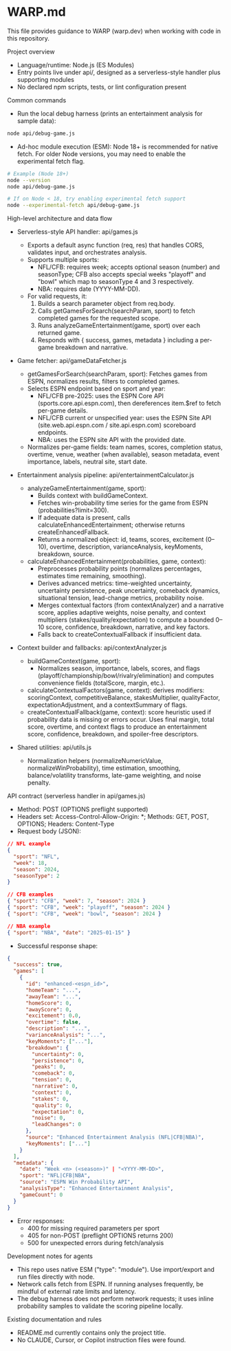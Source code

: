 # WARP.md

This file provides guidance to WARP (warp.dev) when working with code in this repository.

Project overview
- Language/runtime: Node.js (ES Modules)
- Entry points live under api/, designed as a serverless-style handler plus supporting modules
- No declared npm scripts, tests, or lint configuration present

Common commands
- Run the local debug harness (prints an entertainment analysis for sample data):
```bash path=null start=null
node api/debug-game.js
```
- Ad-hoc module execution (ESM): Node 18+ is recommended for native fetch. For older Node versions, you may need to enable the experimental fetch flag.
```bash path=null start=null
# Example (Node 18+)
node --version
node api/debug-game.js

# If on Node < 18, try enabling experimental fetch support
node --experimental-fetch api/debug-game.js
```

High-level architecture and data flow
- Serverless-style API handler: api/games.js
  - Exports a default async function (req, res) that handles CORS, validates input, and orchestrates analysis.
  - Supports multiple sports:
    - NFL/CFB: requires week; accepts optional season (number) and seasonType; CFB also accepts special weeks "playoff" and "bowl" which map to seasonType 4 and 3 respectively.
    - NBA: requires date (YYYY-MM-DD).
  - For valid requests, it:
    1) Builds a search parameter object from req.body.
    2) Calls getGamesForSearch(searchParam, sport) to fetch completed games for the requested scope.
    3) Runs analyzeGameEntertainment(game, sport) over each returned game.
    4) Responds with { success, games, metadata } including a per-game breakdown and narrative.

- Game fetcher: api/gameDataFetcher.js
  - getGamesForSearch(searchParam, sport): Fetches games from ESPN, normalizes results, filters to completed games.
  - Selects ESPN endpoint based on sport and year:
    - NFL/CFB pre-2025: uses the ESPN Core API (sports.core.api.espn.com), then dereferences item.$ref to fetch per-game details.
    - NFL/CFB current or unspecified year: uses the ESPN Site API (site.web.api.espn.com / site.api.espn.com) scoreboard endpoints.
    - NBA: uses the ESPN site API with the provided date.
  - Normalizes per-game fields: team names, scores, completion status, overtime, venue, weather (when available), season metadata, event importance, labels, neutral site, start date.

- Entertainment analysis pipeline: api/entertainmentCalculator.js
  - analyzeGameEntertainment(game, sport):
    - Builds context with buildGameContext.
    - Fetches win-probability time series for the game from ESPN (probabilities?limit=300).
    - If adequate data is present, calls calculateEnhancedEntertainment; otherwise returns createEnhancedFallback.
    - Returns a normalized object: id, teams, scores, excitement (0–10), overtime, description, varianceAnalysis, keyMoments, breakdown, source.
  - calculateEnhancedEntertainment(probabilities, game, context):
    - Preprocesses probability points (normalizes percentages, estimates time remaining, smoothing).
    - Derives advanced metrics: time-weighted uncertainty, uncertainty persistence, peak uncertainty, comeback dynamics, situational tension, lead-change metrics, probability noise.
    - Merges contextual factors (from contextAnalyzer) and a narrative score, applies adaptive weights, noise penalty, and context multipliers (stakes/quality/expectation) to compute a bounded 0–10 score, confidence, breakdown, narrative, and key factors.
    - Falls back to createContextualFallback if insufficient data.

- Context builder and fallbacks: api/contextAnalyzer.js
  - buildGameContext(game, sport):
    - Normalizes season, importance, labels, scores, and flags (playoff/championship/bowl/rivalry/elimination) and computes convenience fields (totalScore, margin, etc.).
  - calculateContextualFactors(game, context): derives modifiers: scoringContext, competitiveBalance, stakesMultiplier, qualityFactor, expectationAdjustment, and a contextSummary of flags.
  - createContextualFallback(game, context): score heuristic used if probability data is missing or errors occur. Uses final margin, total score, overtime, and context flags to produce an entertainment score, confidence, breakdown, and spoiler-free descriptors.

- Shared utilities: api/utils.js
  - Normalization helpers (normalizeNumericValue, normalizeWinProbability), time estimation, smoothing, balance/volatility transforms, late-game weighting, and noise penalty.

API contract (serverless handler in api/games.js)
- Method: POST (OPTIONS preflight supported)
- Headers set: Access-Control-Allow-Origin: *; Methods: GET, POST, OPTIONS; Headers: Content-Type
- Request body (JSON):
```json path=null start=null
// NFL example
{
  "sport": "NFL",
  "week": 18,
  "season": 2024,
  "seasonType": 2
}
```
```json path=null start=null
// CFB examples
{ "sport": "CFB", "week": 7, "season": 2024 }
{ "sport": "CFB", "week": "playoff", "season": 2024 }
{ "sport": "CFB", "week": "bowl", "season": 2024 }
```
```json path=null start=null
// NBA example
{ "sport": "NBA", "date": "2025-01-15" }
```
- Successful response shape:
```json path=null start=null
{
  "success": true,
  "games": [
    {
      "id": "enhanced-<espn_id>",
      "homeTeam": "...",
      "awayTeam": "...",
      "homeScore": 0,
      "awayScore": 0,
      "excitement": 0.0,
      "overtime": false,
      "description": "...",
      "varianceAnalysis": "...",
      "keyMoments": ["..."],
      "breakdown": {
        "uncertainty": 0,
        "persistence": 0,
        "peaks": 0,
        "comeback": 0,
        "tension": 0,
        "narrative": 0,
        "context": 0,
        "stakes": 0,
        "quality": 0,
        "expectation": 0,
        "noise": 0,
        "leadChanges": 0
      },
      "source": "Enhanced Entertainment Analysis (NFL|CFB|NBA)",
      "keyMoments": ["..."]
    }
  ],
  "metadata": {
    "date": "Week <n> (<season>)" | "<YYYY-MM-DD>",
    "sport": "NFL|CFB|NBA",
    "source": "ESPN Win Probability API",
    "analysisType": "Enhanced Entertainment Analysis",
    "gameCount": 0
  }
}
```
- Error responses:
  - 400 for missing required parameters per sport
  - 405 for non-POST (preflight OPTIONS returns 200)
  - 500 for unexpected errors during fetch/analysis

Development notes for agents
- This repo uses native ESM ("type": "module"). Use import/export and run files directly with node.
- Network calls fetch from ESPN. If running analyses frequently, be mindful of external rate limits and latency.
- The debug harness does not perform network requests; it uses inline probability samples to validate the scoring pipeline locally.

Existing documentation and rules
- README.md currently contains only the project title.
- No CLAUDE, Cursor, or Copilot instruction files were found.

